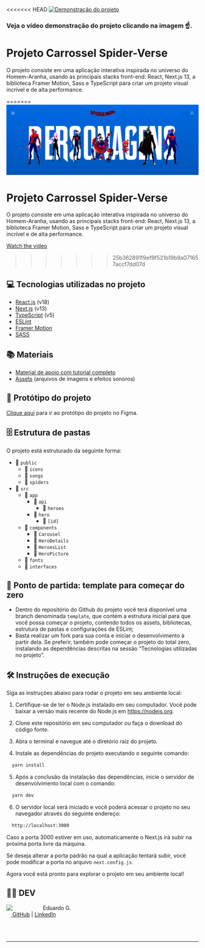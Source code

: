 <<<<<<< HEAD
[![Demonstração do projeto](https://i.imgur.com/o09dCdW.png)](https://youtu.be/AedzxGZ4RV8)

### Veja o vídeo demonstração do projeto clicando na imagem ☝.

# Projeto Carrossel Spider-Verse

O projeto consiste em uma aplicação interativa inspirada no universo do Homem-Aranha, usando as principais stacks front-end: React, Next.js 13, a biblioteca Framer Motion, Sass e TypeScript para criar um projeto visual incrível e de alta performance.

=======
<img src="./assets/capa.png" alt="capa" />

# Projeto Carrossel Spider-Verse

O projeto consiste em uma aplicação interativa inspirada no universo do Homem-Aranha, usando as principais stacks front-end: React, Next.js 13, a biblioteca Framer Motion, Sass e TypeScript para criar um projeto visual incrível e de alta performance.

[Watch the video](https://youtu.be/AedzxGZ4RV8)
>>>>>>> 25b362891f9ef9f521b19b9a071657accf7dd07d

## 💻 Tecnologias utilizadas no projeto

- [React.js](https://reactjs.org) (v18)
- [Next.js](https://nextjs.org) (v13)
- [TypeScript](https://www.typescriptlang.org) (v5)
- [ESLint](https://eslint.org)
- [Framer Motion](https://www.framer.com/api/motion)
- [SASS](https://sass-lang.com)

## 📚 Materiais

- [Material de apoio com tutorial completo](https://www.notion.so/Live-Criando-um-carrossel-parallax-do-Aranhaverso-com-React-Next-js-13-e-Framer-Motion-b0e527193c66459ca485645d3091913f?pvs=4)
- [Assets](https://drive.google.com/drive/folders/1RLpTFHz3T8qbjTLwtk68ajnDT7rVD97y?usp=sharing) (arquivos de imagens e efeitos sonoros)


## 🎨 Protótipo do projeto

[Clique aqui](https://www.figma.com/file/8qVMR9NabaVusyKEuJ43jW/Landpage---SpiderVerse?type=design&t=QfwqQCvhVkLqDDf6-0) para ir ao protótipo do projeto no Figma.

## 🗄️ Estrutura de pastas

O projeto está estruturado da seguinte forma:

- 📁 `public`
  - 📁 `icons`
  - 📁 `songs`
  - 📁 `spiders`
- 📁 `src`
  - 📁 `app`
    - 📁 `api`
      - 📁 `heroes`
    - 📁 `hero`
      - 📁 `[id]`
  - 📁 `components`
    - 📁 `Carousel`
    - 📁 `HeroDetails`
    - 📁 `HeroesList`
    - 📁 `HeroPicture`
  - 📁 `fonts`
  - 📁 `interfaces`

## 📄 Ponto de partida: template para começar do zero

- Dentro do repositório do Github do projeto você terá disponível uma branch denominada `template`, que contém a estrutura inicial para que você possa começar o projeto, contendo todos os assets, bibliotecas, estrutura de pastas e configurações de ESLint;
- Basta realizar um fork para sua conta e iniciar o desenvolvimento à partir dela. Se preferir, também pode começar o projeto do total zero, instalando as dependências descritas na sessão “Tecnologias utilizadas no projeto”.

## 🛠️ Instruções de execução

Siga as instruções abaixo para rodar o projeto em seu ambiente local:

1. Certifique-se de ter o Node.js instalado em seu computador. Você pode baixar a versão mais recente do Node.js em https://nodejs.org.

2. Clone este repositório em seu computador ou faça o download do código fonte.

3. Abra o terminal e navegue até o diretório raiz do projeto.

4. Instale as dependências do projeto executando o seguinte comando:

```bash
  yarn install
```

5. Após a conclusão da instalação das dependências, inicie o servidor de desenvolvimento local com o comando:

```bash
  yarn dev
```

6. O servidor local será iniciado e você poderá acessar o projeto no seu navegador através do seguinte endereço:

```bash
  http://localhost:3000
```

Caso a porta 3000 estiver em uso, automaticamente o Next.js irá subir na próxima porta livre da máquina.

Se deseja alterar a porta padrão na qual a aplicação tentará subir, você pode modificar a porta no arquivo `next.config.js`.

Agora você está pronto para explorar o projeto em seu ambiente local!

## 👩‍💻 DEV

<p>
    <img align=left margin=10 width=80 src="https://avatars.githubusercontent.com/u/35434628?v=4"/>
    <p>&nbsp&nbsp&nbsp Eduardo G.<br>
    &nbsp&nbsp&nbsp<a href="http://instagram.com/programi_">&nbsp;<a href="https://github.com/Eduardo377">GitHub</a>&nbsp;|&nbsp;<a href="https://www.linkedin.com/in/eduardogomes377/">LinkedIn</a>&nbsp;</p>
</p>
<br/><br/>
<p>

---